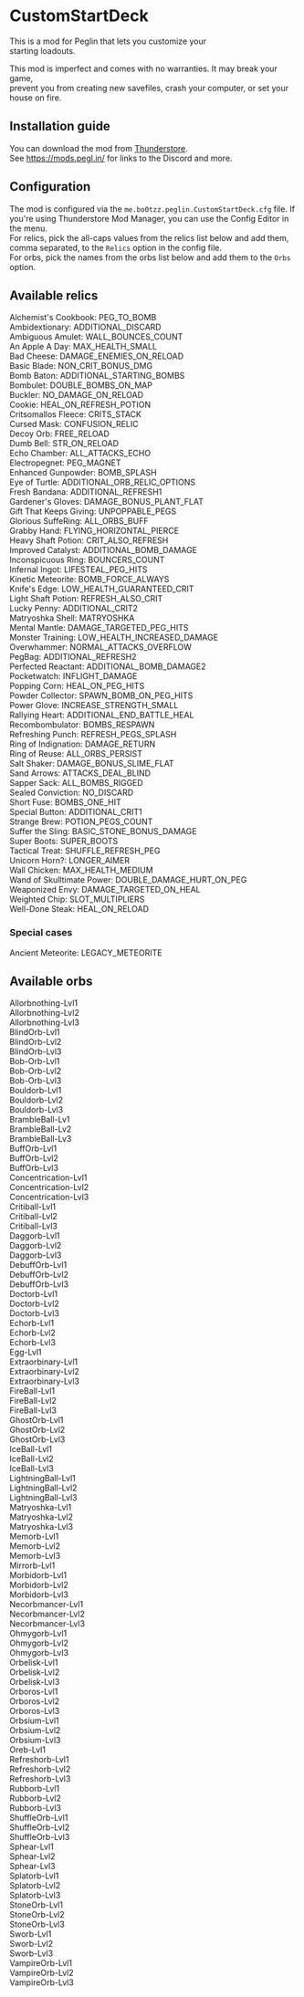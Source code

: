 ﻿# CustomStartDeck    
This is a mod for Peglin that lets you customize your  
starting loadouts.  
  
This mod is imperfect and comes with no warranties. It may break your game,  
prevent you from creating new savefiles, crash your computer, or set your house on fire.  
  
## Installation guide  
You can download the mod from [Thunderstore](https://peglin.thunderstore.io/).     
See https://mods.pegl.in/ for links to the Discord and more.  
  
## Configuration  
The mod is configured via the `me.bo0tzz.peglin.CustomStartDeck.cfg` file. If you're using Thunderstore Mod Manager, you can use the Config Editor in the menu.     
For relics, pick the all-caps values from the relics list below and add them, comma separated, to the `Relics` option in the config file.    
For orbs, pick the names from the orbs list below and add them to the `Orbs` option.  
  
## Available relics    
Alchemist's Cookbook: PEG_TO_BOMB    
Ambidextionary: ADDITIONAL_DISCARD    
Ambiguous Amulet: WALL_BOUNCES_COUNT    
An Apple A Day: MAX_HEALTH_SMALL    
Bad Cheese: DAMAGE_ENEMIES_ON_RELOAD    
Basic Blade: NON_CRIT_BONUS_DMG    
Bomb Baton: ADDITIONAL_STARTING_BOMBS    
Bombulet: DOUBLE_BOMBS_ON_MAP    
Buckler: NO_DAMAGE_ON_RELOAD    
Cookie: HEAL_ON_REFRESH_POTION    
Critsomallos Fleece: CRITS_STACK    
Cursed Mask: CONFUSION_RELIC    
Decoy Orb: FREE_RELOAD    
Dumb Bell: STR_ON_RELOAD    
Echo Chamber: ALL_ATTACKS_ECHO    
Electropegnet: PEG_MAGNET    
Enhanced Gunpowder: BOMB_SPLASH    
Eye of Turtle: ADDITIONAL_ORB_RELIC_OPTIONS    
Fresh Bandana: ADDITIONAL_REFRESH1    
Gardener's Gloves: DAMAGE_BONUS_PLANT_FLAT    
Gift That Keeps Giving: UNPOPPABLE_PEGS    
Glorious SuffeRing: ALL_ORBS_BUFF    
Grabby Hand: FLYING_HORIZONTAL_PIERCE    
Heavy Shaft Potion: CRIT_ALSO_REFRESH    
Improved Catalyst: ADDITIONAL_BOMB_DAMAGE    
Inconspicuous Ring: BOUNCERS_COUNT    
Infernal Ingot: LIFESTEAL_PEG_HITS    
Kinetic Meteorite: BOMB_FORCE_ALWAYS    
Knife's Edge: LOW_HEALTH_GUARANTEED_CRIT    
Light Shaft Potion: REFRESH_ALSO_CRIT    
Lucky Penny: ADDITIONAL_CRIT2    
Matryoshka Shell: MATRYOSHKA    
Mental Mantle: DAMAGE_TARGETED_PEG_HITS    
Monster Training: LOW_HEALTH_INCREASED_DAMAGE    
Overwhammer: NORMAL_ATTACKS_OVERFLOW    
PegBag: ADDITIONAL_REFRESH2    
Perfected Reactant: ADDITIONAL_BOMB_DAMAGE2    
Pocketwatch: INFLIGHT_DAMAGE    
Popping Corn: HEAL_ON_PEG_HITS    
Powder Collector: SPAWN_BOMB_ON_PEG_HITS    
Power Glove: INCREASE_STRENGTH_SMALL    
Rallying Heart: ADDITIONAL_END_BATTLE_HEAL    
Recombombulator: BOMBS_RESPAWN    
Refreshing Punch: REFRESH_PEGS_SPLASH    
Ring of Indignation: DAMAGE_RETURN    
Ring of Reuse: ALL_ORBS_PERSIST    
Salt Shaker: DAMAGE_BONUS_SLIME_FLAT    
Sand Arrows: ATTACKS_DEAL_BLIND    
Sapper Sack: ALL_BOMBS_RIGGED    
Sealed Conviction: NO_DISCARD    
Short Fuse: BOMBS_ONE_HIT    
Special Button: ADDITIONAL_CRIT1    
Strange Brew: POTION_PEGS_COUNT    
Suffer the Sling: BASIC_STONE_BONUS_DAMAGE    
Super Boots: SUPER_BOOTS    
Tactical Treat: SHUFFLE_REFRESH_PEG    
Unicorn Horn?: LONGER_AIMER    
Wall Chicken: MAX_HEALTH_MEDIUM    
Wand of Skulltimate Power: DOUBLE_DAMAGE_HURT_ON_PEG    
Weaponized Envy: DAMAGE_TARGETED_ON_HEAL    
Weighted Chip: SLOT_MULTIPLIERS    
Well-Done Steak: HEAL_ON_RELOAD    
  
### Special cases  
Ancient Meteorite: LEGACY_METEORITE    
  
## Available orbs  
Allorbnothing-Lvl1  
Allorbnothing-Lvl2  
Allorbnothing-Lvl3  
BlindOrb-Lvl1  
BlindOrb-Lvl2  
BlindOrb-Lvl3  
Bob-Orb-Lvl1  
Bob-Orb-Lvl2  
Bob-Orb-Lvl3  
Bouldorb-Lvl1  
Bouldorb-Lvl2  
Bouldorb-Lvl3  
BrambleBall-Lv1  
BrambleBall-Lv2  
BrambleBall-Lv3  
BuffOrb-Lvl1  
BuffOrb-Lvl2  
BuffOrb-Lvl3  
Concentrication-Lvl1  
Concentrication-Lvl2  
Concentrication-Lvl3  
Critiball-Lvl1  
Critiball-Lvl2  
Critiball-Lvl3  
Daggorb-Lvl1  
Daggorb-Lvl2  
Daggorb-Lvl3  
DebuffOrb-Lvl1  
DebuffOrb-Lvl2  
DebuffOrb-Lvl3  
Doctorb-Lvl1  
Doctorb-Lvl2  
Doctorb-Lvl3  
Echorb-Lvl1  
Echorb-Lvl2  
Echorb-Lvl3  
Egg-Lvl1  
Extraorbinary-Lvl1  
Extraorbinary-Lvl2  
Extraorbinary-Lvl3  
FireBall-Lvl1  
FireBall-Lvl2  
FireBall-Lvl3  
GhostOrb-Lvl1  
GhostOrb-Lvl2  
GhostOrb-Lvl3  
IceBall-Lvl1  
IceBall-Lvl2  
IceBall-Lvl3  
LightningBall-Lvl1  
LightningBall-Lvl2  
LightningBall-Lvl3  
Matryoshka-Lvl1  
Matryoshka-Lvl2  
Matryoshka-Lvl3  
Memorb-Lvl1  
Memorb-Lvl2  
Memorb-Lvl3  
Mirrorb-Lvl1  
Morbidorb-Lvl1  
Morbidorb-Lvl2  
Morbidorb-Lvl3  
Necorbmancer-Lvl1  
Necorbmancer-Lvl2  
Necorbmancer-Lvl3  
Ohmygorb-Lvl1  
Ohmygorb-Lvl2  
Ohmygorb-Lvl3  
Orbelisk-Lvl1  
Orbelisk-Lvl2  
Orbelisk-Lvl3  
Orboros-Lvl1  
Orboros-Lvl2  
Orboros-Lvl3  
Orbsium-Lvl1  
Orbsium-Lvl2  
Orbsium-Lvl3  
Oreb-Lvl1  
Refreshorb-Lvl1  
Refreshorb-Lvl2  
Refreshorb-Lvl3  
Rubborb-Lvl1  
Rubborb-Lvl2  
Rubborb-Lvl3  
ShuffleOrb-Lvl1  
ShuffleOrb-Lvl2  
ShuffleOrb-Lvl3  
Sphear-Lvl1  
Sphear-Lvl2  
Sphear-Lvl3  
Splatorb-Lvl1  
Splatorb-Lvl2  
Splatorb-Lvl3  
StoneOrb-Lvl1  
StoneOrb-Lvl2  
StoneOrb-Lvl3  
Sworb-Lvl1  
Sworb-Lvl2  
Sworb-Lvl3  
VampireOrb-Lvl1  
VampireOrb-Lvl2  
VampireOrb-Lvl3  

